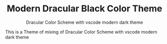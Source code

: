 <h1 align="center">Modern Dracular Black Color Theme</h1>
<p align="center">Dracular Color Scheme with vscode modern dark theme</p>

This is a Theme of mixing of Dracular Color Scheme with vscode modern dark theme
